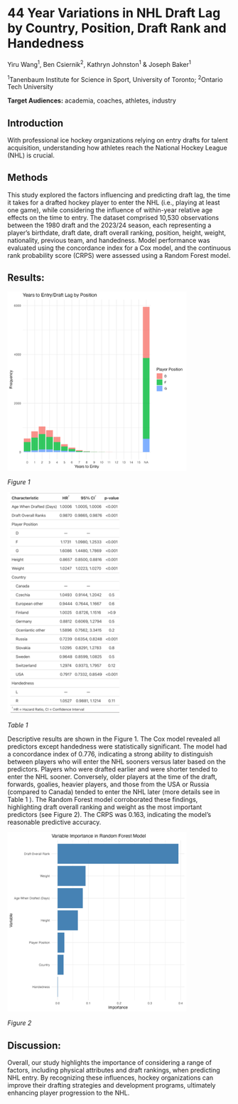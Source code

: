 # 44 Year Variations in NHL Draft Lag by Country, Position, Draft Rank and Handedness

Yiru Wang<sup>1</sup>, Ben Csiernik<sup>2</sup>, Kathryn Johnston<sup>1</sup> & Joseph Baker<sup>1</sup>

<sup>1</sup>Tanenbaum Institute for Science in Sport, University of Toronto;  <sup>2</sup>Ontario Tech University

**Target Audiences:** academia, coaches, athletes, industry


## Introduction

With professional ice hockey organizations relying on entry drafts for talent acquisition, understanding how athletes reach the National Hockey League (NHL) is crucial. 

## Methods 

This study explored the factors influencing and predicting draft lag, the time it takes for a drafted hockey player to enter the NHL (i.e., playing at least one game), while considering the influence of within-year relative age effects on the time to entry. The dataset comprised 10,530 observations between the 1980 draft and the 2023/24 season, each representing a player’s birthdate, draft date, draft overall ranking, position, height, weight, nationality, previous team, and handedness. Model performance was evaluated using the concordance index for a Cox model, and the continuous rank probability score (CRPS) were assessed using a Random Forest model. 


## Results:

<img src="./img/yte_by_position.png" width=80% height=50%>

*Figure 1*

<img src="./img/cox_table.png" width=50% height=50%>

*Table 1*

Descriptive results are shown in the Figure 1. The Cox model revealed all predictors except handedness were statistically significant. The model had a concordance index of 0.776, indicating a strong ability to distinguish between players who will enter the NHL sooners versus later based on the predictors. Players who were drafted earlier and were shorter tended to enter the NHL sooner. Conversely, older players at the time of the draft, forwards, goalies, heavier players, and those from the USA or Russia (compared to Canada) tended to enter the NHL later (more details see in Table 1 ). The Random Forest model corroborated these findings, highlighting draft overall ranking and weight as the most important predictors (see Figure 2). The CRPS was 0.163, indicating the model’s reasonable predictive accuracy.

<img src="./img/variable_importance.png" width=80% height=50%>

*Figure 2*

## Discussion:

Overall, our study highlights the importance of considering a range of factors, including physical attributes and draft rankings, when predicting NHL entry. By recognizing these influences, hockey organizations can improve their drafting strategies and development programs, ultimately enhancing player progression to the NHL.


